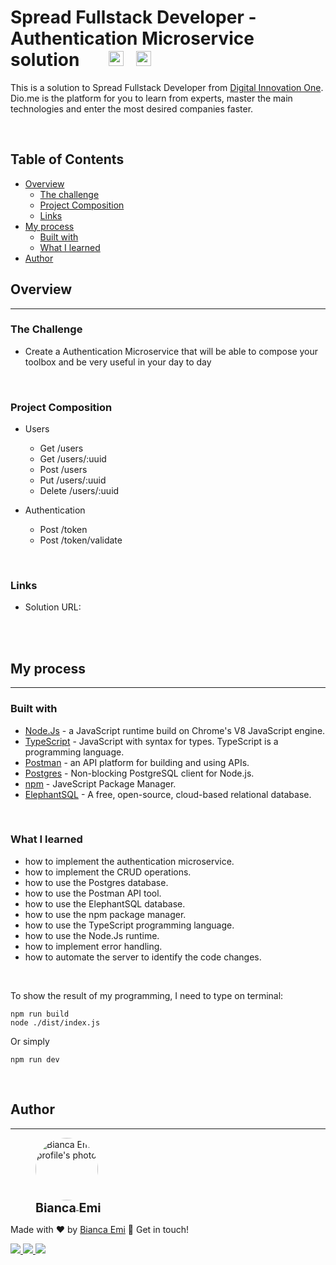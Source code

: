 # Spread Fullstack Developer - Authentication Microservice solution &nbsp; &nbsp; &nbsp; <img src="https://img.shields.io/github/last-commit/bemibrando/website-study/feature/ms-authentication?style=for-the-badge" height="24px"/> &nbsp; <img src="https://img.shields.io/badge/status-done-green?style=for-the-badge" height="24px"/>
This is a solution to Spread Fullstack Developer from [Digital Innovation One](https://www.dio.me/en). Dio.me is the platform for you to learn from experts, master the main technologies and enter the most desired companies faster.

<br />

## Table of Contents

- [Overview](#overview)
  - [The challenge](#bthe-challengeb)
  - [Project Composition](#bproject-compositionb)
  - [Links](#blinksb)
- [My process](#my-process)
  - [Built with](#bbuilt-withb)
  - [What I learned](#bwhat-i-learnedb)
- [Author](#author)

## Overview
---
### <b>The Challenge</b>
- Create a Authentication Microservice that will be able to compose your toolbox and be very useful in your day to day

<br />

### <b>Project Composition</b>
- Users
    - Get /users
    - Get /users/:uuid
    - Post /users
    - Put /users/:uuid
    - Delete /users/:uuid

- Authentication
    - Post /token
    - Post /token/validate

<br />

### <b>Links</b>
- Solution URL: [](https://github.com/bemibrando/my-website-study/tree/main/backend/ms-authentication)

<br /><br />

## My process
---
### <b>Built with</b>
- [Node.Js](https://nodejs.org/en/) - a JavaScript runtime build on Chrome's V8 JavaScript engine.
- [TypeScript](https://www.typescriptlang.org/) - JavaScript with syntax for types. TypeScript is a programming language.
- [Postman](https://www.postman.com/) -  an API platform for building and using APIs.
- [Postgres](https://www.npmjs.com/package/pg) - Non-blocking PostgreSQL client for Node.js.
- [npm](https://www.npmjs.com/) - JaveScript Package Manager.
- [ElephantSQL](https://www.elephantsql.com/) - A free, open-source, cloud-based relational database.

<br />

### <b>What I learned</b>
- how to implement the authentication microservice.
- how to implement the CRUD operations.
- how to use the Postgres database.
- how to use the Postman API tool.
- how to use the ElephantSQL database.
- how to use the npm package manager.
- how to use the TypeScript programming language.
- how to use the Node.Js runtime.
- how to implement error handling.
- how to automate the server to identify the code changes.

<br />

To show the result of my programming, I need to type on terminal:
```
npm run build
node ./dist/index.js
```
Or simply
```
npm run dev
```

<br />

## Author
---
<div sytle="display: inline-block;">
    <figure>
        <a href="https://github.com/bemibrando" target="_blank">
            <img style="border-radius: 50%;" src="https://avatars.githubusercontent.com/u/102377919?v=4" width="100px" alt="Bianca Emi profile's photo"> <br />
            <sub style="text-align: center; font-size: 1.4em;"><b>Bianca Emi</b></sub>
        </a>
    </figure>
    <p>Made with ♥ by <a href="https://github.com/bemibrando" target="_blank">Bianca Emi</a> 👋 Get in touch!</p>
    <div align="start">
        <a href="https://www.linkedin.com/in/bianca-emi/" target="_blank">
            <img src="https://img.shields.io/badge/LinkedIn-0077B5?style=for-the-badge&logo=linkedin&logoColor=white">
        </a>   
        <a href="https://twitter.com/bemibrando" target="_blank">
            <img src="https://img.shields.io/badge/Twitter-1DA1F2?style=for-the-badge&logo=twitter&logoColor=white">
        </a>   
        <a href="mailto: bemi.brando@outlook.com">
            <img src="https://img.shields.io/badge/bemi.brando@outlook.com-0078D4?style=for-the-badge&logo=microsoft-outlook&logoColor=white">
        </a><br/>
    </div>
</div>
